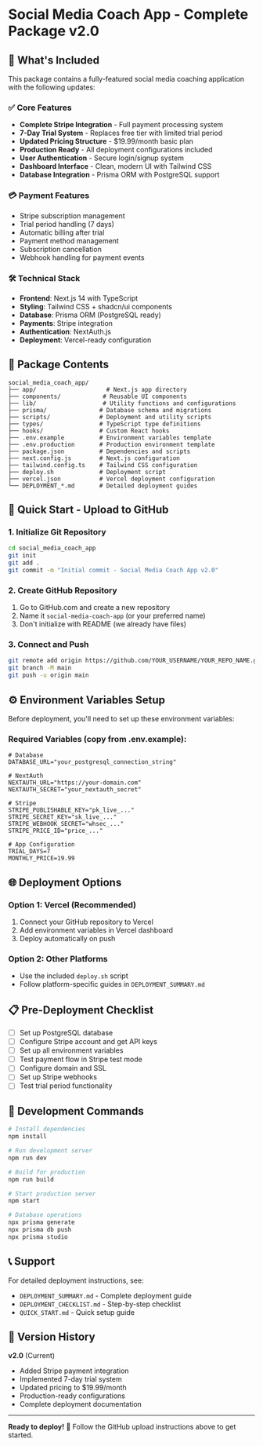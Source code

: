 # Social Media Coach App - Complete Package v2.0

## 🚀 What's Included

This package contains a fully-featured social media coaching application with the following updates:

### ✅ Core Features
- **Complete Stripe Integration** - Full payment processing system
- **7-Day Trial System** - Replaces free tier with limited trial period
- **Updated Pricing Structure** - $19.99/month basic plan
- **Production Ready** - All deployment configurations included
- **User Authentication** - Secure login/signup system
- **Dashboard Interface** - Clean, modern UI with Tailwind CSS
- **Database Integration** - Prisma ORM with PostgreSQL support

### 💳 Payment Features
- Stripe subscription management
- Trial period handling (7 days)
- Automatic billing after trial
- Payment method management
- Subscription cancellation
- Webhook handling for payment events

### 🛠 Technical Stack
- **Frontend**: Next.js 14 with TypeScript
- **Styling**: Tailwind CSS + shadcn/ui components
- **Database**: Prisma ORM (PostgreSQL ready)
- **Payments**: Stripe integration
- **Authentication**: NextAuth.js
- **Deployment**: Vercel-ready configuration

## 📁 Package Contents

```
social_media_coach_app/
├── app/                    # Next.js app directory
├── components/            # Reusable UI components
├── lib/                   # Utility functions and configurations
├── prisma/               # Database schema and migrations
├── scripts/              # Deployment and utility scripts
├── types/                # TypeScript type definitions
├── hooks/                # Custom React hooks
├── .env.example          # Environment variables template
├── .env.production       # Production environment template
├── package.json          # Dependencies and scripts
├── next.config.js        # Next.js configuration
├── tailwind.config.ts    # Tailwind CSS configuration
├── deploy.sh             # Deployment script
├── vercel.json           # Vercel deployment configuration
└── DEPLOYMENT_*.md       # Detailed deployment guides
```

## 🚀 Quick Start - Upload to GitHub

### 1. Initialize Git Repository
```bash
cd social_media_coach_app
git init
git add .
git commit -m "Initial commit - Social Media Coach App v2.0"
```

### 2. Create GitHub Repository
1. Go to GitHub.com and create a new repository
2. Name it `social-media-coach-app` (or your preferred name)
3. Don't initialize with README (we already have files)

### 3. Connect and Push
```bash
git remote add origin https://github.com/YOUR_USERNAME/YOUR_REPO_NAME.git
git branch -M main
git push -u origin main
```

## ⚙️ Environment Variables Setup

Before deployment, you'll need to set up these environment variables:

### Required Variables (copy from .env.example):
```env
# Database
DATABASE_URL="your_postgresql_connection_string"

# NextAuth
NEXTAUTH_URL="https://your-domain.com"
NEXTAUTH_SECRET="your_nextauth_secret"

# Stripe
STRIPE_PUBLISHABLE_KEY="pk_live_..."
STRIPE_SECRET_KEY="sk_live_..."
STRIPE_WEBHOOK_SECRET="whsec_..."
STRIPE_PRICE_ID="price_..."

# App Configuration
TRIAL_DAYS=7
MONTHLY_PRICE=19.99
```

## 🌐 Deployment Options

### Option 1: Vercel (Recommended)
1. Connect your GitHub repository to Vercel
2. Add environment variables in Vercel dashboard
3. Deploy automatically on push

### Option 2: Other Platforms
- Use the included `deploy.sh` script
- Follow platform-specific guides in `DEPLOYMENT_SUMMARY.md`

## 📋 Pre-Deployment Checklist

- [ ] Set up PostgreSQL database
- [ ] Configure Stripe account and get API keys
- [ ] Set up all environment variables
- [ ] Test payment flow in Stripe test mode
- [ ] Configure domain and SSL
- [ ] Set up Stripe webhooks
- [ ] Test trial period functionality

## 🔧 Development Commands

```bash
# Install dependencies
npm install

# Run development server
npm run dev

# Build for production
npm run build

# Start production server
npm start

# Database operations
npx prisma generate
npx prisma db push
npx prisma studio
```

## 📞 Support

For detailed deployment instructions, see:
- `DEPLOYMENT_SUMMARY.md` - Complete deployment guide
- `DEPLOYMENT_CHECKLIST.md` - Step-by-step checklist
- `QUICK_START.md` - Quick setup guide

## 🔄 Version History

**v2.0** (Current)
- Added Stripe payment integration
- Implemented 7-day trial system
- Updated pricing to $19.99/month
- Production-ready configurations
- Complete deployment documentation

---

**Ready to deploy!** 🚀 Follow the GitHub upload instructions above to get started.
